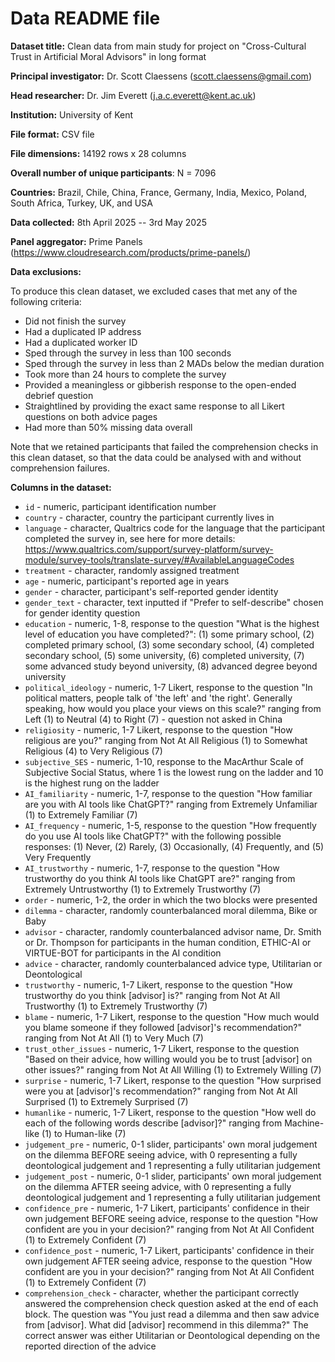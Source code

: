 # Data README file

**Dataset title:** Clean data from main study for project on "Cross-Cultural
Trust in Artificial Moral Advisors" in long format

**Principal investigator:** Dr. Scott Claessens (scott.claessens@gmail.com)

**Head researcher:** Dr. Jim Everett (j.a.c.everett@kent.ac.uk)

**Institution:** University of Kent

**File format:** CSV file

**File dimensions:** 14192 rows x 28 columns

**Overall number of unique participants**: N = 7096

**Countries:** Brazil, Chile, China, France, Germany, India, Mexico, Poland,
South Africa, Turkey, UK, and USA

**Data collected:** 8th April 2025 -- 3rd May 2025

**Panel aggregator:** Prime Panels 
(https://www.cloudresearch.com/products/prime-panels/)

**Data exclusions:**

To produce this clean dataset, we excluded cases that met any of the following 
criteria:

- Did not finish the survey
- Had a duplicated IP address
- Had a duplicated worker ID
- Sped through the survey in less than 100 seconds
- Sped through the survey in less than 2 MADs below the median duration
- Took more than 24 hours to complete the survey
- Provided a meaningless or gibberish response to the open-ended debrief 
question
- Straightlined by providing the exact same response to all Likert questions on 
both advice pages
- Had more than 50% missing data overall

Note that we retained participants that failed the comprehension checks in this 
clean dataset, so that the data could be analysed with and without comprehension
failures.

**Columns in the dataset:**

- `id` - numeric, participant identification number
- `country` - character, country the participant currently lives in
- `language` - character, Qualtrics code for the language that the participant
completed the survey in, see here for more details: 
https://www.qualtrics.com/support/survey-platform/survey-module/survey-tools/translate-survey/#AvailableLanguageCodes
- `treatment` - character, randomly assigned treatment
- `age` - numeric, participant's reported age in years
- `gender` - character, participant's self-reported gender identity
- `gender_text` - character, text inputted if "Prefer to self-describe" chosen
for gender identity question
- `education` - numeric, 1-8, response to the question "What is the highest 
level of education you have completed?": (1) some primary school, (2) completed 
primary school, (3) some secondary school, (4) completed secondary school, (5) 
some university, (6) completed university, (7) some advanced study beyond 
university, (8) advanced degree beyond university
- `political_ideology` - numeric, 1-7 Likert, response to the question "In 
political matters, people talk of 'the left' and 'the right'. Generally
speaking, how would you place your views on this scale?" ranging from Left (1) 
to Neutral (4) to Right (7) - question not asked in China
- `religiosity` - numeric, 1-7 Likert, response to the question "How religious
are you?" ranging from Not At All Religious (1) to Somewhat Religious (4) to
Very Religious (7)
- `subjective_SES` - numeric, 1-10, response to the MacArthur Scale of 
Subjective Social Status, where 1 is the lowest rung on the ladder and 10 is the
highest rung on the ladder
- `AI_familiarity` - numeric, 1-7, response to the question "How familiar are 
you with AI tools like ChatGPT?" ranging from Extremely Unfamiliar (1) to
Extremely Familiar (7)
- `AI_frequency` - numeric, 1-5, response to the question "How frequently do you
use AI tools like ChatGPT?" with the following possible responses: (1) Never, (2) 
Rarely, (3) Occasionally, (4) Frequently, and (5) Very Frequently
- `AI_trustworthy` - numeric, 1-7, response to the question "How trustworthy do
you think AI tools like ChatGPT are?" ranging from Extremely Untrustworthy (1)
to Extremely Trustworthy (7)
- `order` - numeric, 1-2, the order in which the two blocks were presented
- `dilemma` - character, randomly counterbalanced moral dilemma, Bike or Baby
- `advisor` - character, randomly counterbalanced advisor name, Dr. Smith or
Dr. Thompson for participants in the human condition, ETHIC-AI or VIRTUE-BOT for
participants in the AI condition
- `advice` - character, randomly counterbalanced advice type, Utilitarian or 
Deontological
- `trustworthy` - numeric, 1-7 Likert, response to the question "How trustworthy
do you think [advisor] is?" ranging from Not At All Trustworthy (1) to Extremely
Trustworthy (7)
- `blame` - numeric, 1-7 Likert, response to the question "How much would you 
blame someone if they followed [advisor]'s recommendation?" ranging from Not At
All (1) to Very Much (7)
- `trust_other_issues` - numeric, 1-7 Likert, response to the question "Based on
their advice, how willing would you be to trust [advisor] on other issues?"
ranging from Not At All Willing (1) to Extremely Willing (7)
- `surprise` - numeric, 1-7 Likert, response to the question "How surprised were
you at [advisor]'s recommendation?" ranging from Not At All Surprised (1) to
Extremely Surprised (7)
- `humanlike` - numeric, 1-7 Likert, response to the question "How well do each
of the following words describe [advisor]?" ranging from Machine-like (1) to
Human-like (7)
- `judgement_pre` - numeric, 0-1 slider, participants' own moral judgement on 
the dilemma BEFORE seeing advice, with 0 representing a fully deontological
judgement and 1 representing a fully utilitarian judgement
- `judgement_post` - numeric, 0-1 slider, participants' own moral judgement on
the dilemma AFTER seeing advice, with 0 representing a fully deontological
judgement and 1 representing a fully utilitarian judgement
- `confidence_pre` - numeric, 1-7 Likert, participants' confidence in their own
judgement BEFORE seeing advice, response to the question "How confident are you
in your decision?" ranging from Not At All Confident (1) to Extremely Confident (7)
- `confidence_post` - numeric, 1-7 Likert, participants' confidence in their own
judgement AFTER seeing advice, response to the question "How confident are you
in your decision?" ranging from Not At All Confident (1) to Extremely Confident (7)
- `comprehension_check` - character, whether the participant correctly answered
the comprehension check question asked at the end of each block. The question 
was "You just read a dilemma and then saw advice from [advisor]. What did 
[advisor] recommend in this dilemma?" The correct answer was either Utilitarian
or Deontological depending on the reported direction of the advice
